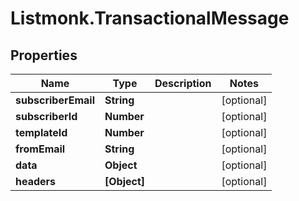 # Listmonk.TransactionalMessage

## Properties

Name | Type | Description | Notes
------------ | ------------- | ------------- | -------------
**subscriberEmail** | **String** |  | [optional] 
**subscriberId** | **Number** |  | [optional] 
**templateId** | **Number** |  | [optional] 
**fromEmail** | **String** |  | [optional] 
**data** | **Object** |  | [optional] 
**headers** | **[Object]** |  | [optional] 


